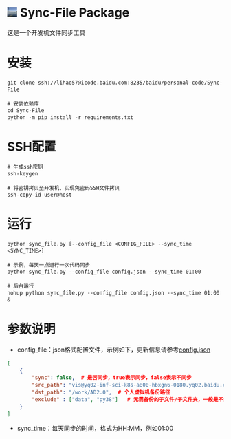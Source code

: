 [<img height="23" src="https://github.com/lh9171338/Outline/blob/master/icon.jpg"/>](https://github.com/lh9171338/Outline) Sync-File Package
===

这是一个开发机文件同步工具

# 安装

```shell
git clone ssh://lihao57@icode.baidu.com:8235/baidu/personal-code/Sync-File

# 安装依赖库
cd Sync-File
python -m pip install -r requirements.txt
```

# SSH配置

```shell
# 生成ssh密钥
ssh-keygen

# 将密钥拷贝至开发机，实现免密码SSH文件拷贝
ssh-copy-id user@host
```

# 运行

```shell
python sync_file.py [--config_file <CONFIG_FILE> --sync_time <SYNC_TIME>]

# 示例，每天一点进行一次代码同步
python sync_file.py --config_file config.json --sync_time 01:00

# 后台运行
nohup python sync_file.py --config_file config.json --sync_time 01:00 &
```

# 参数说明

- config_file：json格式配置文件，示例如下，更新信息请参考[config.json](config.json)
```json
[
    {
        "sync": false,  # 是否同步，true表示同步，false表示不同步
        "src_path": "vis@yq02-inf-sci-k8s-a800-hbxgn6-0180.yq02.baidu.com:/ssd2/lihao57/AD2.0/PaddleLSD",   # 开发机文件路径
        "dst_path": "/work/AD2.0",  # 个人虚拟机备份路径
        "exclude" : ["data", "py38"]   # 无需备份的子文件/子文件夹，一般是不经常修改的大文件/文件夹
    }
]
```
- sync_time：每天同步的时间，格式为HH:MM，例如01:00
